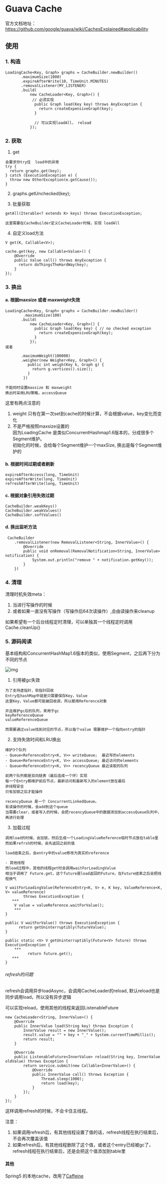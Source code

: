 # Guava Cache 

官方文档地址：https://github.com/google/guava/wiki/CachesExplained#applicability

## 使用

### 1. 构造
```
LoadingCache<Key, Graph> graphs = CacheBuilder.newBuilder()
       .maximumSize(1000)
       .expireAfterWrite(10, TimeUnit.MINUTES)
       .removalListener(MY_LISTENER)
       .build(
           new CacheLoader<Key, Graph>() {
            // 必须实现
             public Graph load(Key key) throws AnyException {
               return createExpensiveGraph(key);
             }

             // 可以实现loadAll， reload
           });
```

### 2. 获取

1. get
```
会要求你try住  load中的异常
try {
  return graphs.get(key);
} catch (ExecutionException e) {
  throw new OtherException(e.getCause());
}
```

2. graphs.getUnchecked(key); 


3. 批量获取

```
getAll(Iterable<? extends K> keys) throws ExecutionException;

这里需要在CacheBuilder定义CacheLoader时候，实现 loadAll
```

4. 自定义load方法

```
V get(K, Callable<V>);

cache.get(key, new Callable<Value>() {
    @Override
    public Value call() throws AnyException {
      return doThingsTheHardWay(key);
    }
});
```
### 3. 换出

#### a. 根据maxsize 或者 maxweight失效
```
LoadingCache<Key, Graph> graphs = CacheBuilder.newBuilder()
        .maximumSize(100)
       .build(
           new CacheLoader<Key, Graph>() {
             public Graph load(Key key) { // no checked exception
               return createExpensiveGraph(key);
             }
           });
或者

       .maximumWeight(100000)
       .weigher(new Weigher<Key, Graph>() {
          public int weigh(Key k, Graph g) {
            return g.vertices().size();
          }
        })

不能同时设置maxsize 和 maxweight
换出时采用LRU策略，accessQueue
```

这里有两点注意的  
1. weight 只有在第一次set到cache的时候计算，不会根据value，key变化而变化 
2. 不是严格按照maxsize设置的  
        因为LoadingCache 是类似ConcurrentHashmap1.6版本的，分成很多个Segment维护。  
        初始化的时候，会给每个Segment维护一个maxSize, 换出是每个Segment维护的

#### b. 根据时间过期或者刷新

```
expireAfterAccess(long, TimeUnit)
expireAfterWrite(long, TimeUnit)
refreshAfterWrite(long, TimeUnit)
```

#### c. 根据对象引用失效过期

```
CacheBuilder.weakKeys()
CacheBuilder.weakValues()
CacheBuilder.softValues()
```

#### d. 换出监听方法
```
 CacheBuilder
    .removalListener(new RemovalListener<String, InnerValue>() {
        @Override
        public void onRemoval(RemovalNotification<String, InnerValue> notification) {
            System.out.println("remove " + notification.getKey());
        }
    })
```

### 4. 清理
清理时机失效meta：  
1. 当进行写操作的时候
2. 或者如果一直没有写操作（写操作后64次读操作）,会由读操作来cleanup

如果希望有一个后台线程定时清理，可以单独其一个线程定时调用Cache.cleanUp()

### 5. 源码阅读

基本结构和ConcurrentHashMap1.6版本的类似，使用Segment，之后再下分为不同的节点

![img](http://m10.music.126.net/21180228005704/48082f7fc96c1565eb38a3c9e9691bd2/music-app/mix_1521824224293634)

1. 引用被gc失效
```
为了支持虚指针，软指针回收  
Entry在hashMap中就是只需要保存Key，Value  
这里Key，Value都可能被回收调，所以都用Reference对象

并且维护gc后的队列，来用于gc  
keyReferenceQueue  
valueReferenceQueue  

而需要通过value找到对应的节点，所以每个value 需要维护一个指向entry的指针
```

2. 支持失效时间和LRU换出

```
维护3个队列
- Queue<ReferenceEntry<K, V>> writeQueue;  最近写的elements
- Queue<ReferenceEntry<K, V>> accessQueue; 最近访问的elements
- Queue<ReferenceEntry<K, V>> recencyQueue 最近读取的队列

前两个队列都是双向链表（最后连成一个环）实现
每一个Entry都维护前后节点，最新访问和最新写入的element放在最后
非线程安全
只有加锁之后才能操作

recencyQueue 是一个 ConcurrentLinkedQueue。  
有读操作的时候，会add到这个queue
当需要clear，或者写入的时候，会把recencyQueue中的数据添加到accessQueue队列中，再进行处理  
```

3. 加载过程  

```
调用load的时候，会加锁，然后生成一个LoadingValueReference临时节点放在table里  
而如果refrsh的时候，会先返回之前的值  

load结束之后，会entry中的value修改为真实的reference

- 其他线程  
而load过程中，其他的线程get时会调用waitForLoadingValue  
相当于调用了 Future.get，这个future是load返回的Future，在Future结束之后会把线程换气

V waitForLoadingValue(ReferenceEntry<K, V> e, K key, ValueReference<K, V> valueReference)
        throws ExecutionException {
   ***
    V value = valueReference.waitForValue();
    ***
}

public V waitForValue() throws ExecutionException {
      return getUninterruptibly(futureValue);
}

public static <V> V getUninterruptibly(Future<V> future) throws ExecutionException {
    ***
          return future.get();
   ***
}
```


###### refresh的问题

refresh会调用异步loadAsync，会调用CacheLoader的reload, 默认reload也是同步调用load，所以没有异步逻辑

可以实现reload，使用其他的线程来返回ListenableFuture
```
new CacheLoader<String, InnerValue>() {
    @Override
    public InnerValue load(String key) throws Exception {
        InnerValue result = new InnerValue();
        result.value = "" + key + "_" + System.currentTimeMillis();
        return result;
    }

    @Override
    public ListenableFuture<InnerValue> reload(String key, InnerValue oldValue) throws Exception {
        return service.submit(new Callable<InnerValue>() {
            @Override
            public InnerValue call() throws Exception {
                Thread.sleep(1000);
                return load(key);
            }
        });
    }
});
```
这样调用refresh的时候，不会卡住主线程。

注意： 
1. 如果调用refresh后，有其他线程设置了值的话，refresh线程在执行结束后，不会再次覆盖该值
2. 如果refresh后，有其他线程删除了这个值，或者这个entry已经被gc了，refresh线程在执行结束后，还是会把这个值添加到table里

#### 其他
Spring5 的本地cache，改用了[Caffeine](https://baijiahao.baidu.com/s?id=1565651081655610&wfr=spider&for=pc)





